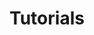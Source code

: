 ---
title: Tutorials
menu:
  sidebar:
    name: Tutorials
    identifier: tutorials
    weight: 100
---